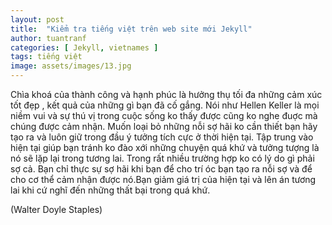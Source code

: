 ```yaml
---
layout: post
title:  "Kiểm tra tiếng việt trên web site mới Jekyll"
author: tuantranf
categories: [ Jekyll, vietnames ]
tags: tiếng việt
image: assets/images/13.jpg
---
```


Chìa khoá của thành công và hạnh phúc là hưởng thụ tối đa những cảm xúc tốt đẹp , kết quả của những gì bạn đã cố gắng. Nói như Hellen Keller là mọi niềm vui và sự thú vị trong cuộc sống ko thấy được cũng ko nghe đuợc mà chúng được cảm nhận. Muốn loại bỏ những nỗi sợ hãi ko cần thiết bạn hãy tạo ra và luôn giữ trong đầu ý tưởng tích cực ở thời hiện tại. Tập trung vào hiện tại giúp bạn tránh ko đào xới những chuyện quá khứ và tưởng tượng là nó sẽ lặp lại trong tương lai. Trong rất nhiều trường hợp ko có lý do gì phải sợ cả. Bạn chỉ thực sự sợ hãi khi bạn để cho trí óc bạn tạo ra nỗi sợ và để cho cơ thể cảm nhận được nó.Bạn giảm giá trị của hiện tại và lên án tương lai khi cứ nghĩ đến những thất bại trong quá khứ.

(Walter Doyle Staples)
